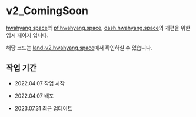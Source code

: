 # v2_ComingSoon

[hwahyang.space](https://hwahyang.space)와 [pf.hwahyang.space](https://pf.hwahyang.space), [dash.hwahyang.space](https://dash.hwahyang.space)의 개편을 위한 임시 페이지 입니다.

해당 코드는 [land-v2.hwahyang.space](https://land-v2.hwahyang.space)에서 확인하실 수 있습니다.

## 작업 기간

- 2022.04.07 작업 시작

- 2022.04.07 배포

- 2023.07.31 최근 업데이트